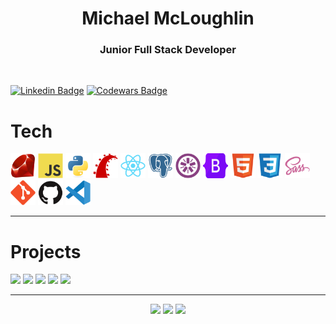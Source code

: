 <h1 align="center">Michael McLoughlin</h1>
<h3 align="center">Junior Full Stack Developer</h3>

</br>

[![Linkedin Badge](https://img.shields.io/badge/Michaek%20McLoughlin-blue?style=social&logo=linkedin&logoColor=blue&link=https://www.linkedin.com/in/michael-mcloughlin-46818720a///)](https://www.linkedin.com/in/michael-mcloughlin-46818720a/)
[![Codewars Badge](https://www.codewars.com/users/Lundi19/badges/micro)](https://www.codewars.com/users/Lundi19)

# Tech

<img src="https://raw.githubusercontent.com/devicons/devicon/master/icons/ruby/ruby-original.svg" alt="ruby" width="40" height="40"/> <img 
src="https://raw.githubusercontent.com/devicons/devicon/master/icons/javascript/javascript-original.svg" alt="javascript" width="40" height="40"/> <img             src="https://raw.githubusercontent.com/devicons/devicon/master/icons/python/python-original.svg" alt="python" width="40" height="40"/> <img src="https://raw.githubusercontent.com/devicons/devicon/master/icons/rails/rails-plain.svg" alt="rails" width="40" height="40"/> <img src="https://raw.githubusercontent.com/devicons/devicon/master/icons/react/react-original.svg" alt="react" width="40" height="40"/> <img src="https://raw.githubusercontent.com/devicons/devicon/master/icons/postgresql/postgresql-plain.svg" alt="postgresql" width="40" height="40"/> <img src="https://raw.githubusercontent.com/devicons/devicon/master/icons/jasmine/jasmine-plain.svg" alt="jasmine" width="40" height="40"/> <img 
src="https://raw.githubusercontent.com/devicons/devicon/master/icons/bootstrap/bootstrap-original.svg" alt="bootstrap" width="40" height="40"/> <img
src="https://raw.githubusercontent.com/devicons/devicon/master/icons/html5/html5-original.svg" alt="html5" width="40" height="40"/> <img src="https://raw.githubusercontent.com/devicons/devicon/master/icons/css3/css3-original.svg" alt="css3" width="40" height="40"/> <img src="https://raw.githubusercontent.com/devicons/devicon/master/icons/sass/sass-original.svg" alt="sass" width="40" height="40"/> <img src="https://raw.githubusercontent.com/devicons/devicon/master/icons/git/git-original.svg" alt="git" width="40" height="40"/> <img src="https://raw.githubusercontent.com/devicons/devicon/master/icons/github/github-original.svg" alt="github" width="40" height="40"/> <img src="https://raw.githubusercontent.com/devicons/devicon/master/icons/vscode/vscode-original.svg" alt="vscode" width="40" height="40"/>

---

# Projects

<p align ='left'>
  <a href ='https://github.com/Lundi19/tutoroom_fe'><img width="282" src ="https://denvercoder1-github-readme-stats.vercel.app/api/pin/?username=Lundi19&repo=tutoroom_fe&show_icons=false&count_private=true&theme=react&hide_border=true&bg_color=1F222A"></a>
  <a href ='https://github.com/Lundi19/tutoroom_be-1'><img width="282" src ="https://denvercoder1-github-readme-stats.vercel.app/api/pin/?username=Lundi19&repo=tutoroom_be-1&show_icons=false&count_private=true&theme=react&hide_border=true&bg_color=1F222A"></a>
  <a href ='https://github.com/Lundi19/Monsters_app'><img width="282" src ="https://denvercoder1-github-readme-stats.vercel.app/api/pin/?username=Lundi19&repo=Monsters_app&show_icons=false&count_private=true&theme=react&hide_border=true&bg_color=1F222A"></a>
  <a href ='https://github.com/Lundi19/Catbook'><img width="282" src ="https://denvercoder1-github-readme-stats.vercel.app/api/pin/?username=Lundi19&repo=Catbook&show_icons=false&count_private=true&theme=react&hide_border=true&bg_color=1F222A"></a>
  <a href ='https://github.com/Lundi19/makers_bnb'><img width="282" src ="https://denvercoder1-github-readme-stats.vercel.app/api/pin/?username=Lundi19&repo=makers_bnb&show_icons=false&count_private=true&theme=react&hide_border=true&bg_color=1F222A"></a>
  
 </p>

---


<p align="center">
<img src="https://github-readme-stats.vercel.app/api?username=Lundi19&count_private=true&theme=onedark&hide_border=true"/>
<img src="https://github-readme-stats.vercel.app/api/top-langs/?username=Lundi19&layout=compact&theme=onedark&hide_border=true"/>
<img src="https://github-readme-streak-stats.herokuapp.com/?user=Lundi19&theme=onedark&hide_border=true" />
</p>
